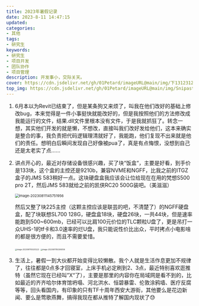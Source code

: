 ```yaml
---
title: 2023年暑假记录
date: 2023-8-11 14:47:15
updated:
categories: 
- 其他
tags: 
- 研究生
keywords:
- 研究生
- 项目开发
- 团队协作
- 项目管理
description: 开发事小，交际关天。
cover: https://cdn.jsdelivr.net/gh/01Petard/imageURL@main/img/下1312312载.jpg
top_img: https://cdn.jsdelivr.net/gh/01Petard/imageURL@main/img/Snipaste_2023-08-11_15-21-51.jpg
---
```


1. 6月本以为Revit已结束了，但是某条狗又来烦了，叫我在他们改好的基础上修改bug，本来觉得是一件小事挺快就能改好的，但是我按照他们的方法修改成我能运行的文件，结果.dll文件里根本没有文件，于是我就抓狂了。转念一想，其实他们开发的就是懒，不想改，直接叫我们改好发给他们，这本来确实是整合的事，我负责把代码逻辑理清就好了，我能跑，他们复现不出来就是他们的责任。想明白后瞬间发现自己好像被pua了，真是有点悔恨，没想到自己还是太老实了点……

2. 讲点开心的，最近对存储设备很感兴趣，买了块“饭盒“，主要是好看，到手价是133块，这个盒的主控还是9210b，兼容NVME和NGFF，比我之前的ITGZ盒子的JMS 583稍好一点。这块硬盘盒我应该会让位给现在在用的梵想S500 pro 2T，然后JMS 583就给之前的凯侠RC20 500G装吧。（美滋滋）

   <img src="https://cdn.jsdelivr.net/gh/01Petard/imageURL@main/img/image-20230811145751956.png" alt="image-20230811145751956" style="zoom: 67%;" />

   然后又整了块225主控（这颗主控应该是联芸的吧，不清楚了）的NGFF硬盘盒，配了块联想SL700 128G，硬盘盒18块，硬盘26块，一共44块，但是速率能跑到500~600mb，已经可以比肩100元价位的TLC颗粒U盘了，更是吊打一众UHS-1的tf卡和3.0速率的烂U盘，我只能说性价比出众，平时拷点小电影啥的都是很方便的，而且不需要爱惜。

   <img src="https://cdn.jsdelivr.net/gh/01Petard/imageURL@main/img/image-20230811150251223.png" alt="image-20230811150251223" style="zoom: 33%;" />

   <img src="https://cdn.jsdelivr.net/gh/01Petard/imageURL@main/img/image-20230811150306058.png" alt="image-20230811150306058" style="zoom: 33%;" />

3. 生活上，暑假一到大伙都开始变得比较懒散。我个人就是生活作息更加不规律了，往往都是0点多才回寝室，上床手机必定刷到2、3点，最近特别喜欢逛推特（虽然它现在已经叫”X“了），主要是那里的内容你在局域网是看不到的，比如最近的齐齐哈尔体育馆坍塌、河北洪水、恒碧暴雷、伦敦涂鸦墙、医疗反腐等等，回头看国内，有印象的只有TF十周年西安大游街，其他要么是花边新闻、要么是莺歌燕舞，搞得我现在都从推特了解国内现状了😓
